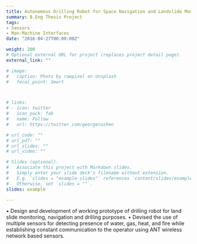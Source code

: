 ```yaml
---
title: Autonomous Drilling Robot for Space Navigation and Landslide Monitioring
summary: B.Eng Thesis Project
tags:
- Sensors
- Man-Machine Interfaces
date: "2016-04-27T00:00:00Z"

weight: 200
# Optional external URL for project (replaces project detail page).
external_link: ""

# image:
#   caption: Photo by rawpixel on Unsplash
#   focal_point: Smart



# links:
# - icon: twitter
#   icon_pack: fab
#   name: Follow
#   url: https://twitter.com/georgecushen

# url_code: ""
# url_pdf: ""
# url_slides: ""
# url_video: ""

# Slides (optional).
#   Associate this project with Markdown slides.
#   Simply enter your slide deck's filename without extension.
#   E.g. `slides = "example-slides"` references `content/slides/example-slides.md`.
#   Otherwise, set `slides = ""`.
slides: example

---
```

• Design and development of working prototype of drilling robot for land slide monitoring, navigation and drilling purposes.
• Devised the use of multiple sensors for detecting presence of water, gas, heat, and fire while establishing constant communication to the operator using ANT wireless network based sensors.